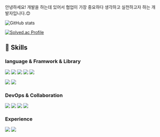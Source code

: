 안녕하세요! 개발을 하는데 있어서 협업이 가장 중요하다 생각하고 실천하고자 하는 개발자입니다.😊

![GitHub stats](https://github-readme-stats.vercel.app/api?username=githublees&show_icons=true&theme=dark)

[![Solved.ac Profile](http://mazassumnida.wtf/api/generate_badge?boj=leehos)](https://solved.ac/leehos)

## 🦾 Skills
### language & Framwork & Library
<img src="https://img.shields.io/badge/java-007396?style=for-the-badge&logo=java&logoColor=white"> <img src="https://img.shields.io/badge/spring-6DB33F?style=for-the-badge&logo=spring&logoColor=white"> <img src="https://img.shields.io/badge/JPA-F05032?style=for-the-badge&logo=&logoColor=white"> <img src="https://img.shields.io/badge/gradle-02303A?style=for-the-badge&logo=gradle&logoColor=white"> <img src="https://img.shields.io/badge/JWT-000000?style=for-the-badge&logo=json-web-tokens&logoColor=white"> 

<img src="https://img.shields.io/badge/mysql-4479A1?style=for-the-badge&logo=mysql&logoColor=white"> <img src="https://img.shields.io/badge/H2-00758F?style=for-the-badge&logo=hibernate&logoColor=white">

### DevOps & Collaboration
<img src="https://img.shields.io/badge/github-181717?style=for-the-badge&logo=github&logoColor=white"> <img src="https://img.shields.io/badge/git-F05032?style=for-the-badge&logo=git&logoColor=white"> <img src="https://img.shields.io/badge/amazonaws-232F3E?style=for-the-badge&logo=amazonwebservices&logoColor=white"> <img src="https://img.shields.io/badge/sourcetree-0052CC?style=for-the-badge&logo=sourcetree&logoColor=white">

### Experience
<img src="https://img.shields.io/badge/react-61DAFB?style=for-the-badge&logo=react&logoColor=white"> <img src="https://img.shields.io/badge/javascript-F7DF1E?style=for-the-badge&logo=javascript&logoColor=white"> 
